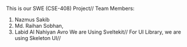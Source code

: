 This is our SWE (CSE-408) Project//
Team Members: 
1. Nazmus Sakib
2. Md. Raihan Sobhan, 
3. Labid Al Nahiyan Avro
We are Using Sveltekit//
For UI Library, we are using Skeleton UI//

